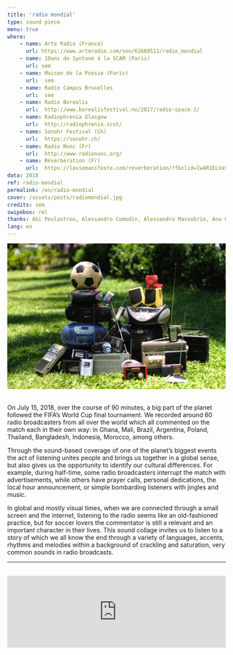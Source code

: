 ```yaml
---
title: 'rádio mondial'
type: sound piece
menu: true
where: 
    - name: Arte Radio (France)
      url: https://www.arteradio.com/son/61660511/radio_mondial
    - name: 10ans de Syntone à la SCAM (Paris)
      url: sem
    - name: Maison de la Poésie (Paris) 
      url:  sem
    - name: Radio Campus Bruxelles
      url:  sem
    - name: Radio Borealis
      url:  http://www.borealisfestival.no/2017/radio-space-2/
    - name: Radiophrenia Glasgow
      url:  http://radiophrenia.scot/
    - name: Sonohr Festival (Ch)
      url:  https://sonohr.ch/
    - name: Radio Nunc (Fr)
      url:  http://www.radionunc.org/
    - name: Réverbération (Fr)
      url:  https://laviemanifeste.com/reverberation/?fbclid=IwAR1ELVaSTOT1FvUuKrbEMXrGrXAaJQXic1yUES0SNRMZE1pbbxKeapGQAo0
data: 2018
ref: radio-mondial
permalink: /en/radio-mondial
cover: /assets/posts/radiomondial.jpg
credits: sem
swipebox: rml
thanks: Abi Poulastrou, Alessandro Comodin, Alessandro Massobrio, Ana Cecilia Medina, Antonio Trullen, Benjamin Minot, Bernardo Esteves, Burcu Bilgic, Despina Panagiotopoulou, Diego Aguire, Esteban Agostin, Étienne Noiseau, Felipe Esteves, Fernando Godoy, Flora Guerra, Floriane Pochon, Frank Morgado, José Augusto Boaventura, Juanpablo Avendaño, Julian Keck, Kaori Kinoshita, Marcel Klankbeeld, Marie-Christine Cabanas, Michela Sacchetto, Mirna Castro, Pablo Saavedra, Punch Viratmalee, Richard Karcz, Samuel Blume, Thiago Hersan, Udo Noll & Yannick Dauby.
lang: en
---
```


<img src="../assets/posts/radiomondial.jpg" class="img-border">
<br><br>

On July 15, 2018, over the course of 90 minutes, a big part of the planet followed the FIFA’s World Cup final tournament. We recorded around 60 radio broadcasters from all over the world which all commented on the match each in their own way: in Ghana, Mali, Brazil, Argentina, Poland, Thailand, Bangladesh, Indonesia, Morocco, among others.

Through the sound-based coverage of one of the planet’s biggest events the act of listening unites people and brings us together in a global sense, but also gives us the opportunity to identify our cultural differences. For example, during half-time, some radio broadcasters interrupt the match with advertisements, while others have prayer calls, personal dedications, the local hour announcement, or simple bombarding listeners with jingles and music.

In global and mostly visual times, when we are connected through a small screen and the internet, listening to the radio seems like an old-fashioned practice, but for soccer lovers the commentator is still a relevant and an important character in their lives. This sound collage invites us to listen to a story of which we all know the end through a variety of languages, accents, rhythms and melodies within a background of crackling and saturation, very common sounds in radio broadcasts.
<br>

---

<br>
<div class="audio-wrapper">
   <iframe width="100%" height="166" scrolling="no" frameborder="no" allow="autoplay" src="https://w.soundcloud.com/player/?url=https%3A//api.soundcloud.com/tracks/547674996&color=%232057b5&auto_play=false&hide_related=false&show_comments=true&show_user=true&show_reposts=false&show_teaser=true"></iframe>
</div>
